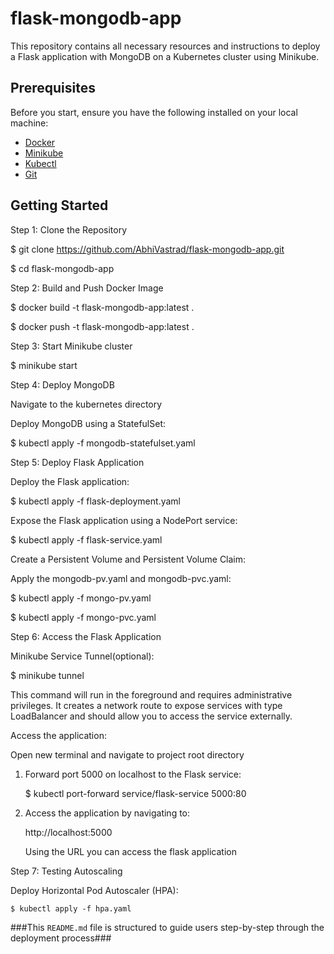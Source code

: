 # flask-mongodb-app

This repository contains all necessary resources and instructions to deploy a Flask application with MongoDB on a Kubernetes cluster using Minikube.

## Prerequisites

Before you start, ensure you have the following installed on your local machine:

- [Docker](https://docs.docker.com/get-docker/)
- [Minikube](https://minikube.sigs.k8s.io/docs/start/)
- [Kubectl](https://kubernetes.io/docs/tasks/tools/install-kubectl/)
- [Git](https://git-scm.com/book/en/v2/Getting-Started-Installing-Git)

## Getting Started

Step 1: Clone the Repository 

  $ git clone https://github.com/AbhiVastrad/flask-mongodb-app.git

  $ cd flask-mongodb-app

Step 2: Build and Push Docker Image

  $ docker build -t flask-mongodb-app:latest .

  $ docker push -t flask-mongodb-app:latest .

Step 3: Start Minikube cluster

  $ minikube start

Step 4: Deploy MongoDB

Navigate to the kubernetes directory

Deploy MongoDB using a StatefulSet:

  $ kubectl apply -f mongodb-statefulset.yaml

Step 5: Deploy Flask Application

Deploy the Flask application:

  $ kubectl apply -f flask-deployment.yaml

Expose the Flask application using a NodePort service:

  $ kubectl apply -f flask-service.yaml

Create a Persistent Volume and Persistent Volume Claim:

Apply the mongodb-pv.yaml and mongodb-pvc.yaml:

  $ kubectl apply -f mongo-pv.yaml

  $ kubectl apply -f mongo-pvc.yaml

Step 6: Access the Flask Application

Minikube Service Tunnel(optional):

  $ minikube tunnel

This command will run in the foreground and requires administrative privileges. It creates a network route to expose services with type LoadBalancer and should allow you to access the service externally.

Access the application:

  Open new terminal and navigate to project root directory 
  
  1. Forward port 5000 on localhost to the Flask service:

     $ kubectl port-forward service/flask-service 5000:80

  2. Access the application by navigating to:

     http://localhost:5000

     Using the URL you can access the flask application

Step 7: Testing Autoscaling

Deploy Horizontal Pod Autoscaler (HPA):

    $ kubectl apply -f hpa.yaml

###This `README.md` file is structured to guide users step-by-step through the deployment process###

